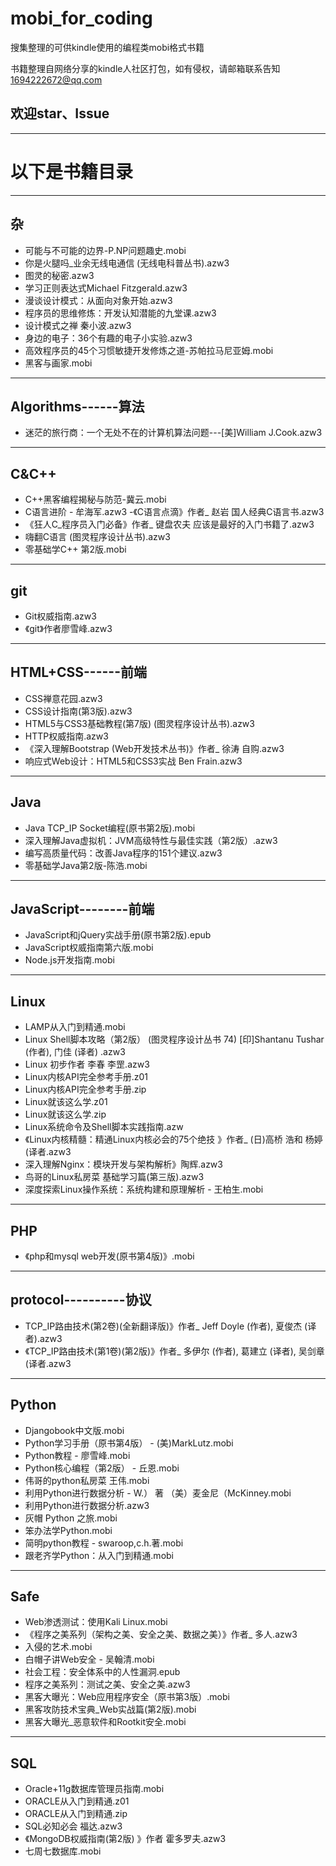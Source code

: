 # mobi_for_coding
搜集整理的可供kindle使用的编程类mobi格式书籍

书籍整理自网络分享的kindle人社区打包，如有侵权，请邮箱联系告知
1694222672@qq.com

## 欢迎star、Issue

---

# 以下是书籍目录

------
## 杂
- 可能与不可能的边界-P.NP问题趣史.mobi
- 你是火腿吗_业余无线电通信 (无线电科普丛书).azw3
- 图灵的秘密.azw3
- 学习正则表达式Michael Fitzgerald.azw3
- 漫谈设计模式：从面向对象开始.azw3
- 程序员的思维修炼：开发认知潜能的九堂课.azw3
- 设计模式之禅 秦小波.azw3
- 身边的电子：36个有趣的电子小实验.azw3
- 高效程序员的45个习惯敏捷开发修炼之道-苏帕拉马尼亚姆.mobi
- 黑客与画家.mobi


------
## Algorithms------算法
- 迷茫的旅行商：一个无处不在的计算机算法问题---[美]William J.Cook.azw3

-----
## C&C++
- C++黑客编程揭秘与防范-冀云.mobi
- C语言进阶 - 牟海军.azw3
-《C语言点滴》作者_ 赵岩 国人经典C语言书.azw3
- 《狂人C_程序员入门必备》作者_ 键盘农夫 应该是最好的入门书籍了.azw3
- 嗨翻C语言 (图灵程序设计丛书).azw3
- 零基础学C++ 第2版.mobi

--------
## git
- Git权威指南.azw3
- 《git》作者廖雪峰.azw3

-----
## HTML+CSS------前端
- CSS禅意花园.azw3
- CSS设计指南(第3版).azw3
- HTML5与CSS3基础教程(第7版) (图灵程序设计丛书).azw3
- HTTP权威指南.azw3
- 《深入理解Bootstrap (Web开发技术丛书)》作者_ 徐涛 自购.azw3
- 响应式Web设计：HTML5和CSS3实战 Ben Frain.azw3

-----
## Java
- Java TCP_IP Socket编程(原书第2版).mobi
- 深入理解Java虚拟机：JVM高级特性与最佳实践（第2版）.azw3
- 编写高质量代码：改善Java程序的151个建议.azw3
- 零基础学Java第2版-陈浩.mobi

-----
## JavaScript--------前端
- JavaScript和jQuery实战手册(原书第2版).epub
- JavaScript权威指南第六版.mobi
- Node.js开发指南.mobi

----
## Linux
- LAMP从入门到精通.mobi
- Linux Shell脚本攻略（第2版） (图灵程序设计丛书 74) [印]Shantanu Tushar (作者), 门佳 (译者) .azw3
- Linux 初步作者 李春 李罡.azw3
- Linux内核API完全参考手册.z01
- Linux内核API完全参考手册.zip
- Linux就该这么学.z01
- Linux就该这么学.zip
- Linux系统命令及Shell脚本实践指南.azw
- 《Linux内核精髓：精通Linux内核必会的75个绝技 》作者_ (日)高桥 浩和 杨婷 (译者.azw3
- 深入理解Nginx：模块开发与架构解析》陶辉.azw3
- 鸟哥的Linux私房菜 基础学习篇(第三版).azw3
- 深度探索Linux操作系统：系统构建和原理解析 - 王柏生.mobi

----
## PHP
- 《php和mysql web开发(原书第4版)》.mobi

----
## protocol----------协议
- TCP_IP路由技术(第2卷)(全新翻译版)》作者_ Jeff Doyle (作者), 夏俊杰 (译者).azw3
- 《TCP_IP路由技术(第1卷)(第2版)》作者_ 多伊尔 (作者), 葛建立 (译者), 吴剑章 (译者.azw3

----
## Python
- Djangobook中文版.mobi
- Python学习手册（原书第4版） - (美)MarkLutz.mobi
- Python教程 - 廖雪峰.mobi
- Python核心编程（第2版） - 丘恩.mobi
- 伟哥的python私房菜 王伟.mobi
- 利用Python进行数据分析 - W.） 著 （美）麦金尼（McKinney.mobi
- 利用Python进行数据分析.azw3
- 灰帽 Python 之旅.mobi
- 笨办法学Python.mobi
- 简明python教程 - swaroop,c.h.著.mobi
- 跟老齐学Python：从入门到精通.mobi

---
## Safe
- Web渗透测试：使用Kali Linux.mobi
- 《程序之美系列（架构之美、安全之美、数据之美）》作者_ 多人.azw3
- 入侵的艺术.mobi
- 白帽子讲Web安全 - 吴翰清.mobi
- 社会工程：安全体系中的人性漏洞.epub
- 程序之美系列：测试之美、安全之美.azw3
- 黑客大曝光：Web应用程序安全（原书第3版）.mobi
- 黑客攻防技术宝典_Web实战篇(第2版).mobi
- 黑客大曝光_恶意软件和Rootkit安全.mobi

---
## SQL
- Oracle+11g数据库管理员指南.mobi
- ORACLE从入门到精通.z01
- ORACLE从入门到精通.zip
- SQL必知必会  福达.azw3
- 《MongoDB权威指南(第2版) 》作者 霍多罗夫.azw3
- 七周七数据库.mobi